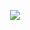 <p align="center">
  <img src="https://capsule-render.vercel.app/api?type=waving&height=300&color=random&text=Manas%20Das"/>
</p>
